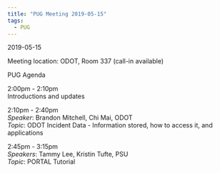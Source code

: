 ```yaml
---
title: "PUG Meeting 2019-05-15"
tags:
  - PUG
---
```


2019-05-15

Meeting location: ODOT, Room 337 (call-in available)

PUG Agenda

2:00pm - 2:10pm  
Introductions and updates

2:10pm - 2:40pm  
_Speaker_: Brandon Mitchell, Chi Mai, ODOT  
_Topic_: ODOT Incident Data - Information stored, how to access it, and applications

2:45pm - 3:15pm  
_Speakers_: Tammy Lee, Kristin Tufte, PSU  
_Topic_: PORTAL Tutorial
